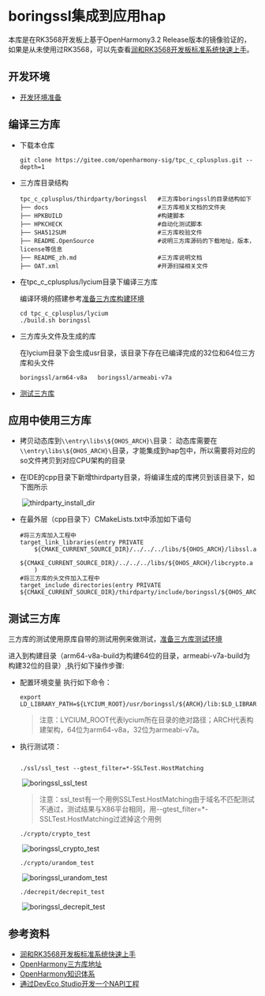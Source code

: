 # boringssl集成到应用hap

本库是在RK3568开发板上基于OpenHarmony3.2 Release版本的镜像验证的，如果是从未使用过RK3568，可以先查看[润和RK3568开发板标准系统快速上手](https://gitee.com/openharmony-sig/knowledge_demo_temp/tree/master/docs/rk3568_helloworld)。

## 开发环境

- [开发环境准备](../../../docs/hap_integrate_environment.md)

## 编译三方库

- 下载本仓库

  ```shell
  git clone https://gitee.com/openharmony-sig/tpc_c_cplusplus.git --depth=1
  ```

- 三方库目录结构

  ```shell
  tpc_c_cplusplus/thirdparty/boringssl   #三方库boringssl的目录结构如下
  ├── docs                               #三方库相关文档的文件夹
  ├── HPKBUILD                           #构建脚本
  ├── HPKCHECK                           #自动化测试脚本
  ├── SHA512SUM                          #三方库校验文件
  ├── README.OpenSource                  #说明三方库源码的下载地址，版本，license等信息
  ├── README_zh.md                       #三方库说明文档
  ├── OAT.xml                            #开源扫描相关文件
  ```

- 在tpc_c_cplusplus/lycium目录下编译三方库

  编译环境的搭建参考[准备三方库构建环境](../../../lycium/README.md#1编译环境准备)

  ```shell
  cd tpc_c_cplusplus/lycium
  ./build.sh boringssl
  ```

- 三方库头文件及生成的库

  在lycium目录下会生成usr目录，该目录下存在已编译完成的32位和64位三方库和头文件

  ```shell
  boringssl/arm64-v8a   boringssl/armeabi-v7a
  ```
- [测试三方库](#测试三方库)

## 应用中使用三方库

- 拷贝动态库到`\\entry\libs\${OHOS_ARCH}\`目录：
  动态库需要在`\\entry\libs\${OHOS_ARCH}\`目录，才能集成到hap包中，所以需要将对应的so文件拷贝到对应CPU架构的目录
- 在IDE的cpp目录下新增thirdparty目录，将编译生成的库拷贝到该目录下，如下图所示

  &nbsp;![thirdparty_install_dir](pic/boringssl_install_dir.png)

- 在最外层（cpp目录下）CMakeLists.txt中添加如下语句
  ```shell
  #将三方库加入工程中
  target_link_libraries(entry PRIVATE
      ${CMAKE_CURRENT_SOURCE_DIR}/../../../libs/${OHOS_ARCH}/libssl.a
      ${CMAKE_CURRENT_SOURCE_DIR}/../../../libs/${OHOS_ARCH}/libcrypto.a
      )
  #将三方库的头文件加入工程中
  target_include_directories(entry PRIVATE ${CMAKE_CURRENT_SOURCE_DIR}/thirdparty/include/boringssl/${OHOS_ARCH})
  ```

## 测试三方库

三方库的测试使用原库自带的测试用例来做测试，[准备三方库测试环境](../../../lycium/README.md#3ci环境准备)

  进入到构建目录（arm64-v8a-build为构建64位的目录，armeabi-v7a-build为构建32位的目录）,执行如下操作步骤:

- 配置环境变量
  执行如下命令：

  ```shell
  export LD_LIBRARY_PATH=${LYCIUM_ROOT}/usr/boringssl/${ARCH}/lib:$LD_LIBRARY_PATH
  ```
  > 注意：LYCIUM_ROOT代表lycium所在目录的绝对路径；ARCH代表构建架构，64位为arm64-v8a，32位为armeabi-v7a。

- 执行测试项：

  ```shell
  
  ./ssl/ssl_test --gtest_filter=*-SSLTest.HostMatching
  ```
  &nbsp;![boringssl_ssl_test](pic/boringssl_ssl_test.png)

  > 注意：ssl_test有一个用例SSLTest.HostMatching由于域名不匹配测试不通过，测试结果与X86平台相同，用--gtest_filter=*-SSLTest.HostMatching过滤掉这个用例
  ```shell
  ./crypto/crypto_test
  ```
  &nbsp;![boringssl_crypto_test](pic/boringssl_crypto_test.png)
  ```shell
  ./crypto/urandom_test
  ```
  &nbsp;![boringssl_urandom_test](pic/boringssl_urandom_test.png)
  ```shell
  ./decrepit/decrepit_test
  ```
  &nbsp;![boringssl_decrepit_test](pic/boringssl_decrepit_test.png)

## 参考资料

- [润和RK3568开发板标准系统快速上手](https://gitee.com/openharmony-sig/knowledge_demo_temp/tree/master/docs/rk3568_helloworld)
- [OpenHarmony三方库地址](https://gitee.com/openharmony-tpc)
- [OpenHarmony知识体系](https://gitee.com/openharmony-sig/knowledge)
- [通过DevEco Studio开发一个NAPI工程](https://gitee.com/openharmony-sig/knowledge_demo_temp/blob/master/docs/napi_study/docs/hello_napi.md)
